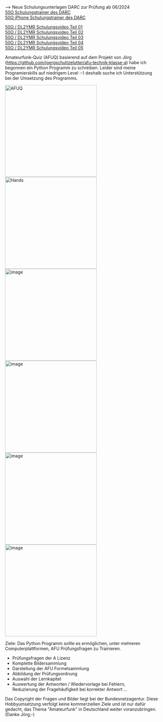 --> Neue Schulungsunterlagen DARC zur Prüfung ab 06/2024<br>
[50Ω Schulungstrainer des DARC](https://50ohm.de)<br>
[50Ω iPhone Schulungstrainer des DARC](https://apps.apple.com/de/app/50ohm/id6474642114)

[50Ω / DL2YMR Schulungsvideo Teil 01](https://www.youtube.com/watch?v=WnOBk1UogjM&t=946s)<br>
[50Ω / DL2YMR Schulungsvideo Teil 02](https://www.youtube.com/watch?v=MPSwrnhAbyY)<br>
[50Ω / DL2YMR Schulungsvideo Teil 03](https://www.youtube.com/watch?v=E5RuFuUv7ag)<br>
[50Ω / DL2YMR Schulungsvideo Teil 04](https://www.youtube.com/watch?v=KMxUv8N_F70&t=29s)<br>
[50Ω / DL2YMR Schulungsvideo Teil 05](https://www.youtube.com/watch?v=AeeffN4SOaE)<br>

Amateurfunk-Quiz (AFUQ)
basierend auf dem Projekt von Jörg (https://github.com/joergschultzelutter/afu-technik-klasse-a) habe ich begonnen ein Python Programm zu schreiben.
Leider sind meine Programierskills auf niedrigem Level :-) deshalb suche ich Unterstützung bei der Umsetzung des Programms.

<img width="300" alt="AFUQ" src="https://github.com/ludwich66/AFUQ/assets/12202733/537ceee6-978a-4529-b50d-1918284fd8bd">
<img width="300" alt="Hands" src="https://github.com/ludwich66/AFUQ/assets/12202733/0c847588-47f4-46a9-b23e-339606e849f3)">
<img width="300" alt="image" src="https://github.com/ludwich66/AFUQ/assets/12202733/812867f1-7a91-4290-b69f-129feba7e27c">
<img width="300" alt="image" src="https://github.com/ludwich66/AFUQ/assets/12202733/f91d451c-3302-48e6-83c5-dd4903a87cc6">
<img width="300" alt="image" src="https://github.com/ludwich66/AFUQ/assets/12202733/109ffaf4-90b4-43e0-84d5-2dc5ceb0987e">
<img width="300" alt="image" src="https://github.com/ludwich66/AFUQ/assets/12202733/be9a2c03-f507-4bae-81bf-f37355a730b1">


Ziele:
Das Python Programm sollte es ermöglichen, unter mehreren Computerplattformen, AFU Prüfungsfragen zu Trainieren.
* Prüfungsfragen der A Lizenz
* Komplette Bildersammlung
* Darstellung der AFU Formelsammlung
* Abbildung der Prüfungsordnung
* Auswahl der Lernkapitel
* Auswertung der Antworten /
  Wiedervorlage bei Fehlern,  
  Reduzierung der Fragehäufigkeit bei korrekter Antwort
...

Das Copyright der Fragen und Bilder liegt bei der Bundesnetzagentur. Diese Hobbyumsetzung verfolgt keine kommerziellen Ziele und ist nur dafür gedacht, das Thema "Amateurfunk" in Deutschland weiter voranzubringen.
(Danke Jörg;-)

